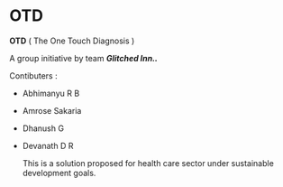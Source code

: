 # OTD

**OTD** ( The One Touch Diagnosis )

A group initiative by team **_Glitched Inn.._**
 

Contibuters : 
- Abhimanyu R B
- Amrose Sakaria
- Dhanush G
- Devanath D R

  This is a solution proposed for health care sector under sustainable development goals.
